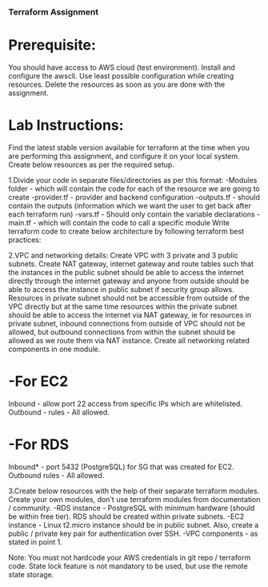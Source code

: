 ### Terraform Assignment

# Prerequisite:

You should have access to AWS cloud (test environment). Install and configure the awscli. Use least possible configuration while creating resources. Delete the resources as soon as you are done with the assignment.

# Lab Instructions:

Find the latest stable version available for terraform at the time when you are performing this assignment, and configure it on your local system. Create below resources as per the required setup.

1.Divide your code in separate files/directories as per this format:
-Modules folder - which will contain the code for each of the resource we are going to create
-provider.tf - provider and backend configuration
-outputs.tf - should contain the outputs (information which we want the user to get back after each terraform run)
-vars.tf - Should only contain the variable declarations
-main.tf - which will contain the code to call a specific module Write terraform code to create below architecture by following terraform best practices:

2.VPC and networking details: 
Create VPC with 3 private and 3 public subnets. Create NAT gateway, internet gateway and route tables such that the instances in the public subnet should be able to access the internet directly through the internet gateway and anyone from outside should be able to access the instance in public subnet if security group allows. Resources in private subnet should not be accessible from outside of the VPC directly but at the same time resources within the private subnet should be able to access the internet via NAT gateway, ie for resources in private subnet, inbound connections from outside of VPC should not be allowed, but outbound connections from within the subnet should be allowed as we route them via NAT instance. Create all networking related components in one module.
# -For EC2
Inbound - allow port 22 access from specific IPs which are whitelisted.
Outbound - rules - All allowed.
# -For RDS
Inbound* - port 5432 (PostgreSQL) for SG that was created for EC2.
Outbound rules - All allowed.

3.Create below resources with the help of their separate terraform modules. Create your own modules, don't use terraform modules from documentation / community.
-RDS instance - PostgreSQL with minimum hardware (should be within free tier). RDS should be created within private subnets.
-EC2 instance - Linux t2.micro instance should be in public subnet. Also, create a public / private key pair for authentication over SSH.
-VPC components - as stated in point 1.

Note: You must not hardcode your AWS credentials in git repo / terraform code. State lock feature is not mandatory to be used, but use the remote state storage.
